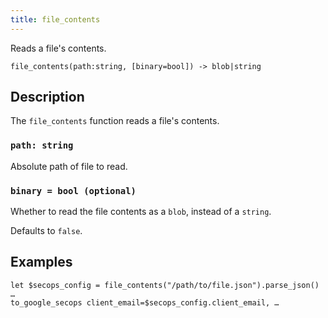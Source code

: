 ```yaml
---
title: file_contents
---
```


Reads a file's contents.

```tql
file_contents(path:string, [binary=bool]) -> blob|string
```

## Description

The `file_contents` function reads a file's contents.

### `path: string`

Absolute path of file to read.

### `binary = bool (optional)`

Whether to read the file contents as a `blob`, instead of a `string`.

Defaults to `false`.

## Examples

```tql
let $secops_config = file_contents("/path/to/file.json").parse_json()
…
to_google_secops client_email=$secops_config.client_email, …
```
